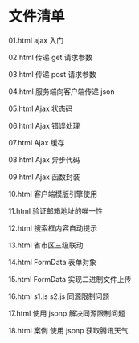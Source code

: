 # 文件清单

01.html ajax 入门

02.html 传递 get 请求参数

03.html 传递 post 请求参数

04.html 服务端向客户端传递 json

05.html Ajax 状态码

06.html Ajax 错误处理

07.html Ajax 缓存

08.html Ajax 异步代码

09.html Ajax 函数封装

10.html 客户端模版引擎使用

11.html 验证邮箱地址的唯一性

12.html 搜索框内容自动提示

13.html 省市区三级联动

14.html FormData 表单对象

15.html FormData 实现二进制文件上传

16.html s1.js s2.js 同源限制问题

17.html 使用 jsonp 解决同源限制问题

18.html 案例 使用 jsonp 获取腾讯天气
